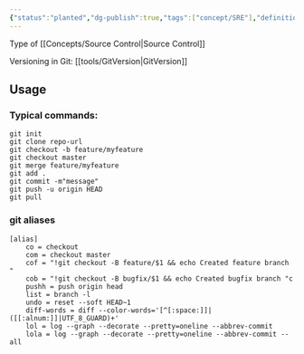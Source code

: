 ```yaml
---
{"status":"planted","dg-publish":true,"tags":["concept/SRE"],"definition":"Git is a free and open source distributed version control system designed to handle everything from small to very large projects with speed and efficiency.","url":"https://git-scm.com/","creation_date":"2024-05-02 16:53","permalink":"/concepts/git/","dgPassFrontmatter":true}
---
```


Type of [[Concepts/Source Control\|Source Control]]

Versioning in Git:  [[tools/GitVersion\|GitVersion]]
## Usage
### Typical commands:
```shell
git init
git clone repo-url
git checkout -b feature/myfeature
git checkout master
git merge feature/myfeature
git add .
git commit -m"message"
git push -u origin HEAD
git pull
```

### git aliases
```shell
[alias]
	co = checkout
	com = checkout master
	cof = "!git checkout -B feature/$1 && echo Created feature branch "
	cob = "!git checkout -B bugfix/$1 && echo Created bugfix branch "c
	pushh = push origin head
	list = branch -l
	undo = reset --soft HEAD~1
	diff-words = diff --color-words='[^[:space:]]|([[:alnum:]]|UTF_8_GUARD)+'
	lol = log --graph --decorate --pretty=oneline --abbrev-commit
    lola = log --graph --decorate --pretty=oneline --abbrev-commit --all
```
